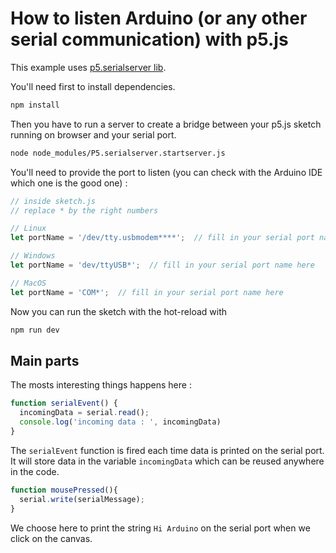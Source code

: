 # How to listen Arduino (or any other serial communication) with p5.js
This example uses [p5.serialserver lib](https://github.com/p5-serial/p5.serialport#examples).

You'll need first to install dependencies.
```sh
npm install
```
Then you have to run a server to create a bridge between your p5.js sketch running on browser and your serial port.
```sh
node node_modules/P5.serialserver.startserver.js
```

You'll need to provide the port to listen (you can check with the Arduino IDE which one is the good one) :
```js
// inside sketch.js
// replace * by the right numbers

// Linux
let portName = '/dev/tty.usbmodem****';  // fill in your serial port name here

// Windows
let portName = 'dev/ttyUSB*';  // fill in your serial port name here

// MacOS
let portName = 'COM*';  // fill in your serial port name here

```

Now you can run the sketch with the hot-reload with 
```sh
npm run dev
```

## Main parts
The mosts interesting things happens here :
```js
function serialEvent() {
  incomingData = serial.read();
  console.log('incoming data : ', incomingData)
}
```

The ``serialEvent`` function is fired each time data is printed on the serial port. It will store data in the variable ``incomingData`` which can be reused anywhere in the code.


```js
function mousePressed(){
  serial.write(serialMessage);
}
```
We choose here to print the string ``Hi Arduino`` on the serial port when we click on the canvas.